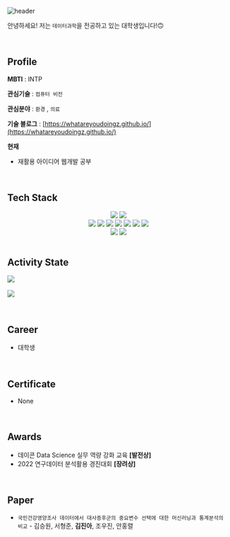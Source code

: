 ![header](https://capsule-render.vercel.app/api?type=cylinder&color=auto&height=300&section=header&text=JinAh_Kim&fontSize=90)

안녕하세요! 저는 `데이터과학`을 전공하고 있는 대학생입니다!🙃 

 <br/>

 ## **Profile**
 **MBTI** : INTP

**관심기술** :  `컴퓨터 비전`

**관심분야** : `환경` , `의료`

**기술 블로그** : [https://whatareyoudoingz.github.io/](https://whatareyoudoingz.github.io/)

**현재**
- 재활용 아이디어 웹개발 공부

<br/>

## **Tech Stack**

<div align="center">
	<img src="https://img.shields.io/badge/Python-3776AB?style=flat&logo=python&logoColor=white" />	
    <img src="https://img.shields.io/badge/R-276DC3?style=flat&logo=R&logoColor=white" />
	
</div>

<div align="center">
	<img src="https://img.shields.io/badge/R studio-75AADB?style=flat&logo=Rstudio&logoColor=white" />
	<img src="https://img.shields.io/badge/Visual Studio Code-007ACC?style=flat&logo=VisualStudiocode&logoColor=white" />
	<img src="https://img.shields.io/badge/Jupyter notebook-F37626?style=flat&logo=jupyter&logoColor=white" />
	<img src="https://img.shields.io/badge/Google Colab-F9AB00?style=flat&logo=googlecolab&logoColor=white" />
	<img src="https://img.shields.io/badge/Django-092E20?style=flat&logo=Django&logoColor=white" />
	<img src="https://img.shields.io/badge/HTML5-E34F26?style=flat&logo=HTML5&logoColor=white" />
	<img src="https://img.shields.io/badge/CSS3-1572B6?style=flat&logo=CSS3&logoColor=white" />
	
</div>

<div align="center">
    <img src="https://img.shields.io/badge/GitHub-181717?style=flat&logo=Github&logoColor=white" />
        <img src="https://img.shields.io/badge/Notion-000000?style=flat&logo=notion&logoColor=white" />
</div>
<br/>

## **Activity State**

<img src="https://github-readme-stats.vercel.app/api/top-langs/?username=whatareyoudoingz&layout=compact"><br><br>
<img src="https://github-readme-stats.vercel.app/api?username=whatareyoudoingz&show_icons=true">

<br/>

## **Career**
- 대학생

<br/>

## **Certificate**
- None

<br/>

## **Awards**
- 데이콘 Data Science 실무 역량 강화 교육 **[발전상]**
- 2022 연구데이터 분석활용 경진대회 **[장려상]**

<br/>

## **Paper**
- `국민건강영양조사 데이터에서 대사증후군의 중요변수 선택에 대한 머신러닝과 통계분석의 비교` - 김승원, 서형준, **김진아**, 조우진, 안홍렬

